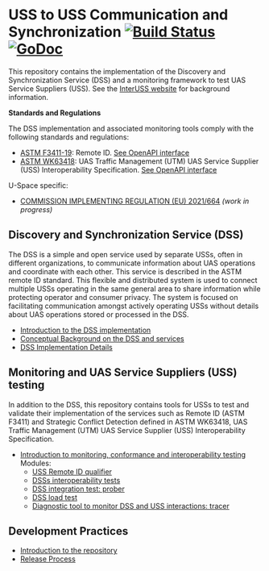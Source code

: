 # USS to USS Communication and Synchronization [![Build Status](https://dev.azure.com/astm/dss/_apis/build/status/interuss.dss?branchName=master)](https://dev.azure.com/astm/dss/_build/latest?definitionId=2&branchName=master) [![GoDoc](https://godoc.org/github.com/interuss/dss?status.svg)](https://godoc.org/github.com/interuss/dss)

This repository contains the implementation of the Discovery and Synchronization Service (DSS) and a monitoring framework to test UAS Service Suppliers (USS). See the [InterUSS website](https://interuss.org) for background information.

**Standards and Regulations**

The DSS implementation and associated monitoring tools comply with the following standards and regulations:

- [ASTM F3411-19](https://www.astm.org/Standards/F3411.htm): Remote ID. [See OpenAPI interface](./interfaces/uastech/standards/remoteid)
- [ASTM WK63418](https://www.astm.org/DATABASE.CART/WORKITEMS/WK63418.htm): UAS Traffic Management (UTM) UAS Service Supplier (USS) Interoperability Specification. [See OpenAPI interface](./interfaces/astm-utm)

U-Space specific:

- [COMMISSION IMPLEMENTING REGULATION (EU) 2021/664](https://eur-lex.europa.eu/legal-content/EN/TXT/HTML/?uri=CELEX:32021R0664&from=EN#d1e32-178-1) *(work in progress)*

## Discovery and Synchronization Service (DSS)

The DSS is a simple and open service used by separate USSs, often in different organizations, to communicate information about UAS operations and coordinate with each other. This service is described in the ASTM remote ID standard. This flexible and distributed system is used to connect multiple USSs operating in the same general area to share information while protecting operator and consumer privacy. The system is focused on facilitating communication amongst actively operating USSs without details about UAS operations stored or processed in the DSS.

- [Introduction to the DSS implementation](./README_DSS.md)
- [Conceptual Background on the DSS and services](./concepts.md)
- [DSS Implementation Details](./implementation_details.md)

## Monitoring and UAS Service Suppliers (USS) testing

In addition to the DSS, this repository contains tools for USSs to test and validate their implementation of the services such as Remote ID (ASTM F3411) and Strategic Conflict Detection defined in ASTM WK63418, UAS Traffic Management (UTM) UAS Service Supplier (USS) Interoperability Specification.

- [Introduction to monitoring, conformance and interoperability testing](./monitoring/README.md)<br>Modules:
  - [USS Remote ID qualifier](./monitoring/rid_qualifier)
  <!-- - [USS SCD qualifier](./monitoring/scd_qualifier) -->
  - [DSSs interoperability tests](./monitoring/interoperability)
  - [DSS integration test: prober](./monitoring/prober)
  - [DSS load test](./monitoring/loadtest)
  - [Diagnostic tool to monitor DSS and USS interactions: tracer](./monitoring/tracer)

## Development Practices

<!-- - [Getting Started]() -->
<!-- - [Contribution Guidelines]() -->

- [Introduction to the repository](./introduction_to_repository.md)
- [Release Process](./RELEASE.md)
<!-- - [Governance]() -->
